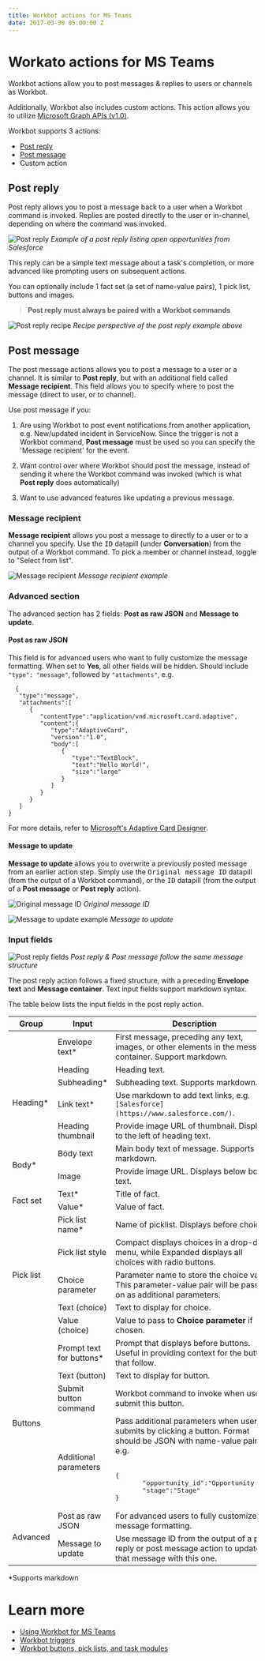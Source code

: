 ```yaml
---
title: Workbot actions for MS Teams
date: 2017-03-30 05:00:00 Z
---
```


# Workato actions for MS Teams
Workbot actions allow you to post messages & replies to users or channels as Workbot.

Additionally, Workbot also includes custom actions. This action allows you to utilize [Microsoft Graph APIs (v1.0)](https://docs.microsoft.com/en-us/graph/api/overview?view=graph-rest-1.0).

Workbot supports 3 actions:
* [Post reply](#post-reply)
* [Post message](#post-message)
* Custom action

## Post reply
Post reply allows you to post a message back to a user when a Workbot command is invoked. Replies are posted directly to the user or in-channel, depending on where the command was invoked.

![Post reply](/assets/images/workbot-for-teams/post-reply.png)
*Example of a post reply listing open opportunities from Salesforce*

This reply can be a simple text message about a task's completion, or more advanced like prompting users on subsequent actions.

You can optionally include 1 fact set (a set of name-value pairs), 1 pick list, buttons and images.

>**Post reply must always be paired with a Workbot commands**

![Post reply recipe](/assets/images/workbot-for-teams/post-reply-recipe.png)
*Recipe perspective of the post reply example above*

## Post message
The post message actions allows you to post a message to a user or a channel. It is similar to **Post reply**, but with an additional field called **Message recipient**. This field allows you to specify where to post the message (direct to user, or to channel).

Use post message if you:

1. Are using Workbot to post event notifications from another application, e.g. New/updated incident in ServiceNow. Since the trigger is not a Workbot command, **Post message** must be used so you can specify the 'Message recipient' for the event.

2. Want control over where Workbot should post the message, instead of sending it where the Workbot command was invoked (which is what **Post reply** does automatically)

3. Want to use advanced features like updating a previous message.

### Message recipient
**Message recipient** allows you post a message to directly to a user or to a channel you specify. Use the <kbd>ID</kbd> datapill (under **Conversation**) from the output of a Workbot command. To pick a member or channel instead, toggle to "Select from list".

![Message recipient](/assets/images/workbot-for-teams/message-recipient.png)
*Message recipient example*

### Advanced section
 The advanced section has 2 fields: **Post as raw JSON** and **Message to update**.

#### Post as raw JSON
  This field is for advanced users who want to fully customize the message formatting. When set to **Yes**, all other fields will be hidden. Should include <code>"type": "message"</code>, followed by <code>"attachments"</code>, e.g.
```
  {
   "type":"message",
   "attachments":[
      {
         "contentType":"application/vnd.microsoft.card.adaptive",
         "content":{
            "type":"AdaptiveCard",
            "version":"1.0",
            "body":[
               {
                  "type":"TextBlock",
                  "text":"Hello World!",
                  "size":"large"
               }
            ]
         }
      }
   ]
}
```
For more details, refer to [Microsoft's Adaptive Card Designer](https://adaptivecards.io/designer).

#### Message to update
**Message to update** allows you to overwrite a previously posted message from an earlier action step. Simply use the <kbd>Original message ID</kbd> datapill (from the output of a Workbot command), or the <kbd>ID</kbd> datapill (from the output of a **Post message** or **Post reply** action).

![Original message ID](/assets/images/workbot-for-teams/original-message-id.png)
*Original message ID*

![Message to update example](/assets/images/workbot-for-teams/message-to-update.png)
*Message to update*

### Input fields
![Post reply fields](/assets/images/workbot-for-teams/post-reply-fields.png)
*Post reply & Post message follow the same message structure*

The post reply action follows a fixed structure, with a preceding **Envelope text** and **Message container**. Text input fields support markdown syntax.

The table below lists the input fields in the post reply action.

<table class="unchanged rich-diff-level-one">
  <thead>
    <tr>
      <th>Group</th>
      <th>Input</th>
      <th>Description</th>
    </tr>
  </thead>
  <tbody>
      <tr>
        <td></td>
        <td>Envelope text&ast;</td>
        <td>
          First message, preceding any text, images, or other elements in the message container. Support markdown.
        </td>
      </tr>
      <tr>
        <td rowspan="4">Heading*</td>
        <td>Heading</td>
        <td>Heading text.</td>
      </tr>
      <tr>
        <td>Subheading&ast;</td>
        <td>Subheading text. Supports markdown.</td>
      </tr>
      <tr>
        <td>Link text&ast;</td>
        <td>
          Use markdown to add text links, e.g. <code>[Salesforce](https://www.salesforce.com/)</code>.
        </td>
      </tr>
      <tr>
        <td>Heading thumbnail</td>
        <td>
          Provide image URL of thumbnail. Displays to the left of heading text.
        </td>
      </tr>
      <tr>
        <td rowspan="2">Body&ast;</td>
        <td>Body text</td>
        <td>
          Main body text of message. Supports markdown.
        </td>
      </tr>
      <tr>
        <td>Image</td>
        <td>
          Provide image URL. Displays below body text.
        </td>
      </tr>
      <tr>
        <td rowspan="2">Fact set</td>
        <td>Text*</td>
        <td>Title of fact.</td>
      </tr>
      <tr>
        <td>Value&ast;</td>
        <td>Value of fact.</td>
      </tr>
      <tr>
        <td rowspan="5">Pick list</td>
        <td>Pick list name&ast;</td>
        <td>
          Name of picklist. Displays before choices.
        </td>
      </tr>
      <tr>
        <td>Pick list style</td>
        <td>
          Compact displays choices in a drop-down menu, while Expanded displays all choices with radio buttons.
        </td>
      </tr>
      <tr>
        <td>Choice parameter</td>
        <td>
          Parameter name to store the choice value. This parameter-value pair will be passed on as additional parameters.
        </td>
      </tr>
      <tr>
        <td>Text (choice)</td>
        <td>Text to display for choice.</td>
      </tr>
      <tr>
        <td>Value (choice)</td>
        <td>
          Value to pass to <b>Choice parameter</b> if chosen.
        </td>
      </tr>
      <tr>
        <td rowspan="4">Buttons</td>
        <td>Prompt text for buttons*</td>
        <td>
          Prompt that displays before buttons. Useful in providing context for the buttons that follow.
        </td>
      </tr>
      <tr>
        <td>Text (button)</td>
        <td>Text to display for button.</td>
      </tr>
      <tr>
        <td>Submit button command</td>
        <td>
          Workbot command to invoke when users submit this button.
        </td>
      </tr>
      <tr>
        <td>Additional parameters</td>
        <td>
          Pass additional parameters when user submits by clicking a button. Format should be JSON with name-value pairs, e.g.<br><br><pre>{
       "opportunity_id":"<kbd>Opportunity ID</kbd>",
       "stage":"<kbd>Stage</kbd>"
}</pre>
      </td>
      </tr>
      <tr>
        <td rowspan="2">Advanced</td>
        <td>Post as raw JSON</td>
        <td>
          For advanced users to fully customize the message formatting.
        </td>
      </tr>
      <tr>
        <td>Message to update</td>
        <td>
          Use message ID from the output of a post reply or post message action to update that message with this one.
        </td>
      </tr>
    </tbody>
</table>
&ast;Supports markdown

# Learn more
- [Using Workbot for MS Teams](/workbot-for-teams/using-workbot-for-teams.md)
- [Workbot triggers](/workbot-for-teams/workbot-triggers.md)
- [Workbot buttons, pick lists, and task modules](/workbot-for-teams/buttons-choices-task-modules.md)
